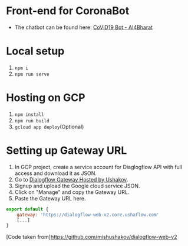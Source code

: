 # Front-end for CoronaBot
- The chatbot can be found here: [CoViD19 Bot - AI4Bharat](https://covid19.ai4bharat.org/)

# Local setup

1. `npm i`
2. `npm run serve`

# Hosting on GCP

1. `npm install`
2. `npm run build`
3. `gcloud app deploy`(Optional)

# Setting up Gateway URL
1. In GCP project, create a service account for Diaglogflow API with full access and download it as JSON. 
2. Go to [Dialogflow Gateway Hosted by Ushakov](https://dialogflow.cloud.ushakov.co).
3. Signup and upload the Google cloud service JSON.
4. Click on "Manage" and copy the Gateway URL.
5. Paste the Gateway URL here.
```js
export default {
    gateway: 'https://dialogflow-web-v2.core.ushaflow.com'
    [...]
}
```

[Code taken from]https://github.com/mishushakov/dialogflow-web-v2
